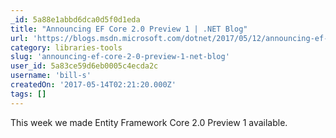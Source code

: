 ```yaml
---
_id: 5a88e1abbd6dca0d5f0d1eda
title: "Announcing EF Core 2.0 Preview 1 | .NET Blog"
url: 'https://blogs.msdn.microsoft.com/dotnet/2017/05/12/announcing-ef-core-2-0-preview-1/'
category: libraries-tools
slug: 'announcing-ef-core-2-0-preview-1-net-blog'
user_id: 5a83ce59d6eb0005c4ecda2c
username: 'bill-s'
createdOn: '2017-05-14T02:21:20.000Z'
tags: []
---
```


This week we made Entity Framework Core 2.0 Preview 1 available.
